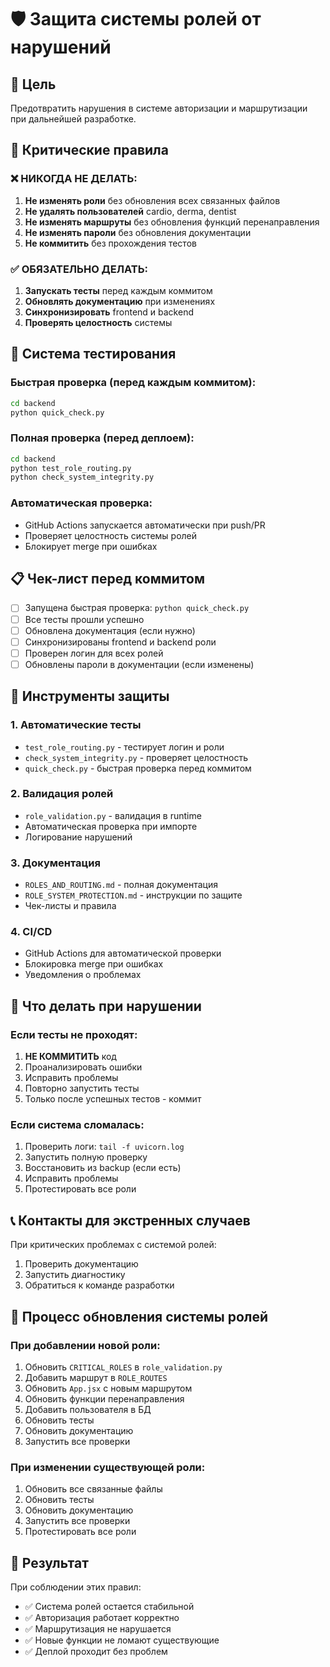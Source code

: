 # 🛡️ Защита системы ролей от нарушений

## 🎯 Цель
Предотвратить нарушения в системе авторизации и маршрутизации при дальнейшей разработке.

## 🚨 Критические правила

### ❌ НИКОГДА НЕ ДЕЛАТЬ:
1. **Не изменять роли** без обновления всех связанных файлов
2. **Не удалять пользователей** cardio, derma, dentist
3. **Не изменять маршруты** без обновления функций перенаправления
4. **Не изменять пароли** без обновления документации
5. **Не коммитить** без прохождения тестов

### ✅ ОБЯЗАТЕЛЬНО ДЕЛАТЬ:
1. **Запускать тесты** перед каждым коммитом
2. **Обновлять документацию** при изменениях
3. **Синхронизировать** frontend и backend
4. **Проверять целостность** системы

## 🧪 Система тестирования

### Быстрая проверка (перед каждым коммитом):
```bash
cd backend
python quick_check.py
```

### Полная проверка (перед деплоем):
```bash
cd backend
python test_role_routing.py
python check_system_integrity.py
```

### Автоматическая проверка:
- GitHub Actions запускается автоматически при push/PR
- Проверяет целостность системы ролей
- Блокирует merge при ошибках

## 📋 Чек-лист перед коммитом

- [ ] Запущена быстрая проверка: `python quick_check.py`
- [ ] Все тесты прошли успешно
- [ ] Обновлена документация (если нужно)
- [ ] Синхронизированы frontend и backend роли
- [ ] Проверен логин для всех ролей
- [ ] Обновлены пароли в документации (если изменены)

## 🔧 Инструменты защиты

### 1. Автоматические тесты
- `test_role_routing.py` - тестирует логин и роли
- `check_system_integrity.py` - проверяет целостность
- `quick_check.py` - быстрая проверка перед коммитом

### 2. Валидация ролей
- `role_validation.py` - валидация в runtime
- Автоматическая проверка при импорте
- Логирование нарушений

### 3. Документация
- `ROLES_AND_ROUTING.md` - полная документация
- `ROLE_SYSTEM_PROTECTION.md` - инструкции по защите
- Чек-листы и правила

### 4. CI/CD
- GitHub Actions для автоматической проверки
- Блокировка merge при ошибках
- Уведомления о проблемах

## 🚨 Что делать при нарушении

### Если тесты не проходят:
1. **НЕ КОММИТИТЬ** код
2. Проанализировать ошибки
3. Исправить проблемы
4. Повторно запустить тесты
5. Только после успешных тестов - коммит

### Если система сломалась:
1. Проверить логи: `tail -f uvicorn.log`
2. Запустить полную проверку
3. Восстановить из backup (если есть)
4. Исправить проблемы
5. Протестировать все роли

## 📞 Контакты для экстренных случаев

При критических проблемах с системой ролей:
1. Проверить документацию
2. Запустить диагностику
3. Обратиться к команде разработки

## 🔄 Процесс обновления системы ролей

### При добавлении новой роли:
1. Обновить `CRITICAL_ROLES` в `role_validation.py`
2. Добавить маршрут в `ROLE_ROUTES`
3. Обновить `App.jsx` с новым маршрутом
4. Обновить функции перенаправления
5. Добавить пользователя в БД
6. Обновить тесты
7. Обновить документацию
8. Запустить все проверки

### При изменении существующей роли:
1. Обновить все связанные файлы
2. Обновить тесты
3. Обновить документацию
4. Запустить все проверки
5. Протестировать все роли

## 🎯 Результат

При соблюдении этих правил:
- ✅ Система ролей остается стабильной
- ✅ Авторизация работает корректно
- ✅ Маршрутизация не нарушается
- ✅ Новые функции не ломают существующие
- ✅ Деплой проходит без проблем
